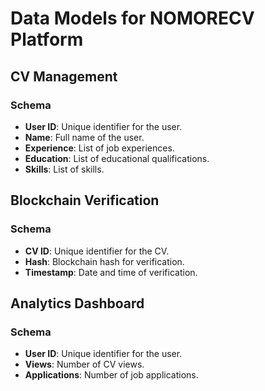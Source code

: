 # Data Models for NOMORECV Platform

## CV Management
### Schema
- **User ID**: Unique identifier for the user.
- **Name**: Full name of the user.
- **Experience**: List of job experiences.
- **Education**: List of educational qualifications.
- **Skills**: List of skills.

## Blockchain Verification
### Schema
- **CV ID**: Unique identifier for the CV.
- **Hash**: Blockchain hash for verification.
- **Timestamp**: Date and time of verification.

## Analytics Dashboard
### Schema
- **User ID**: Unique identifier for the user.
- **Views**: Number of CV views.
- **Applications**: Number of job applications.